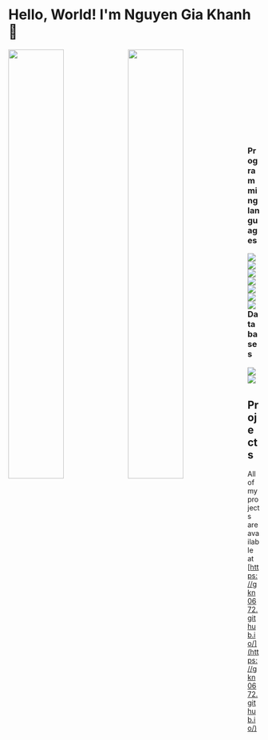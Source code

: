 # Hello, World! I'm Nguyen Gia Khanh 👋
<p><img align = "left" width = 47% src = "https://github-readme-stats.vercel.app/api?username=gkn0672&show_icons=true&theme=dark"/>
<img align = "left" width = 47% src = "https://github-readme-stats.vercel.app/api/top-langs/?username=gkn0672&layout=compact&langs_count=8"/><p/>
<br><br><br><br><br><br><br><br><br><br>

### Programming languages
<!-- Python -->
<img align = "left" src = "https://img.shields.io/badge/python-3670A0?style=for-the-badge&logo=python&logoColor=ffdd54"/>
<!-- Java -->
<img align = "left" src = "https://img.shields.io/badge/java-%23ED8B00.svg?style=for-the-badge&logo=java&logoColor=white"/>
<!-- C++ -->
<img align = "left" src = "https://img.shields.io/badge/c++-%2300599C.svg?style=for-the-badge&logo=c%2B%2B&logoColor=white"/>
<!-- HTML -->
<img align = "left" src = "https://img.shields.io/badge/html5-%23E34F26.svg?style=for-the-badge&logo=html5&logoColor=white"/>
<!-- CSS -->
<img align = "left" src = "https://img.shields.io/badge/css3-%231572B6.svg?style=for-the-badge&logo=css3&logoColor=white"/>
<!-- JavaScript -->
<img align = "left" src = "https://img.shields.io/badge/javascript-%23323330.svg?style=for-the-badge&logo=javascript&logoColor=%23F7DF1E"/>
<!-- C -->
<img align = "left" src = "https://img.shields.io/badge/c-%2300599C.svg?style=for-the-badge&logo=c&logoColor=white"/>
<br>

### Databases
<!-- MySQL -->
<img align = "left" src = "https://img.shields.io/badge/mysql-%2300f.svg?style=for-the-badge&logo=mysql&logoColor=white"/>
<!-- MongoDB -->
<img align = "left" src = "https://img.shields.io/badge/MongoDB-%234ea94b.svg?style=for-the-badge&logo=mongodb&logoColor=white"/>
<br><br>

## Projects
All of my projects are available at [https://gkn0672.github.io/](https://gkn0672.github.io/)




